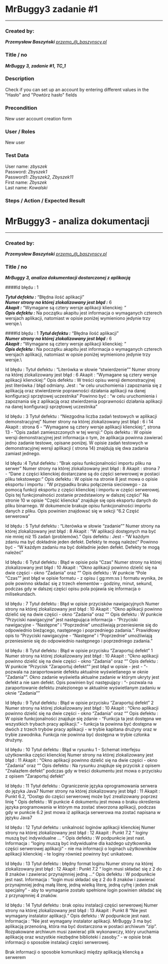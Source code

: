 # MrBuggy3 zadanie #1
****
### Created by:

***Przemysław Baszyński***
*przemo_@_baszynscy.pl*

### Title / no
***MrBuggy 3, zadanie #1, TC_1***

### Description

Check if you can set up an account by entering different values in the "Hasło" and "Powtórz hasło" fields

### Precondition

New user account creation form

### User / Roles

New user

### Test Data

User name: *zbyszek*\
Password: *Zbyszek1*\
Password1: *Zbyszek2, Zbyszek11*\
First name: *Zbyszek*\
Last name: *Kowalski*

### Steps / Action / Expected Result

# MrBuggy3 - analiza dokumentacji
****
### Created by:

***Przemysław Baszyński***
*przemo_@_baszynscy.pl*

### Title / no
***MrBuggy 3, analiza dokumentacji dostarczonej z aplikacją***


####Id błędu : 1

***Tytuł defektu :*** “Błędna ilość aplikacji”\
***Numer strony na której zlokalizowany jest błąd :*** 6\
***Akapit :*** “Wymagane są cztery wersje aplikacji klienckiej: ”\
***Opis defektu :*** Na początku akapitu jest informacja o wymaganych czterech wersjach aplikacji, natomiast w opisie poniżej wymieniono jedynie trzy wersje.\

####Id błędu : 1
***Tytuł defektu :*** “Błędna ilość aplikacji”\
***Numer strony na której zlokalizowany jest błąd :*** 6\
***Akapit :*** “Wymagane są cztery wersje aplikacji klienckiej: ”\
***Opis defektu :*** Na początku akapitu jest informacja o wymaganych czterech wersjach aplikacji, natomiast w opisie poniżej wymieniono jedynie trzy wersje.\

Id błędu :
Tytuł defektu : “Literówka w słowie “stwierdzenie””
Numer strony na której zlokalizowany jest błąd : 6
Akapit : “Wymagane są cztery wersje aplikacji klienckiej:”
Opis defektu : W treści opisu wersji demonstracyjnej jest literówka / błąd odmiany. 
Jest : “w celu uruchomienia i zapoznania się z aplikacją oraz stwierdzenie poprawności działania aplikacji na danej konfiguracji sprzętowej uczestnika”
Powinno być : “w celu uruchomienia i zapoznania się z aplikacją oraz stwierdzenia poprawności działania aplikacji na danej konfiguracji sprzętowej uczestnika”

Id błędu : 3
Tytuł defektu : “Niezgodna liczba zadań testowych w aplikacji demonstracyjnej”
Numer strony na której zlokalizowany jest błąd : 6 i 14
Akapit : strona 6 - “Wymagane są cztery wersje aplikacji klienckiej:”, strona 13 - “Opis zadań zamieszczonych w tej wersji:”
Opis defektu : W opisie wersji demonstracyjnej jest informacja o tym, że aplikacja powinna zawierać jedno zadanie testowe, opisane poniżej. W opisie zadań testowych w demonstracyjnej wersji aplikacji ( strona 14) znajdują się dwa zadania zamiast jednego.

Id błędu :4
Tytuł defektu : “Brak opisu funkcjonalności importu pliku na serwer” 
Numer strony na której zlokalizowany jest błąd : 8
Akapit : strona 7 - “Dane z części klienckiej dostarczane są do części serwerowej w postaci pliku tekstowego:”
Opis defektu : W opisie na stronie 8 jest mowa o opisie eksportu i importu : “W przypadku braku połączenia sieciowego - za pomocą funkcji eksportu z części klienckiej i importu w części serwerowej. Opis tej funkcjonalności zostanie przedstawiony w dalszej części”
Na stronie 10 w opisie “Część kliencka” znajduje się opis eksportu danych do pliku binarnego. W dokumencie brakuje opisu funkcjonalności importu danych z pliku. Opis powinien znajdować się w sekcji “6.2 Część serwerowa“




Id błędu : 5
Tytuł defektu : “Literówka w słowie “zadanie””
Numer strony na której zlokalizowany jest błąd : 8
Akapit : “W aplikacji dostępnych ma być nie mniej niż 15 zadań (problemów).”
Opis defektu : 
Jest - “W każdym zdaniu ma być dokładnie jeden defekt. Defekty te mogą należeć”
Powinno być - “W każdym zadaniu ma być dokładnie jeden defekt. Defekty te mogą należeć”

Id błędu : 6
Tytuł defektu : Błąd w opisie pola “Czas”
Numer strony na której zlokalizowany jest błąd : 10
Akapit : “Okno aplikacji powinno dzielić się na dwie części - okno “Zadania” oraz “”
Opis defektu : W punkcie “Pole “Czas”” jest błąd w opisie formatu - z opisu ( gg:mm:ss ) formatu wynika, że pole powinno składać się z trzech elementów - godziny, minut, sekund, podczas gdy w dalszej części opisu pola pojawia się informacja o milisekundach.

Id błędu : 7
Tytuł defektu : Błąd w opisie przycisków nawigacyjnych
Numer strony na której zlokalizowany jest błąd : 10
Akapit : “Okno aplikacji powinno dzielić się na dwie części - okno “Zadania” oraz “”
Opis defektu : W punkcie “Przyciski nawigacyjne” jest następująca informacja - “Przyciski nawigacyjne - “Następne” i “Poprzednie” umożliwiają przeniesienie się do odpowiednio bieżącego, następnego i poprzedniego zadania.”. Prawidłowy opis to “Przyciski nawigacyjne - “Następne” i “Poprzednie” umożliwiają przeniesienie się do odpowiednio następnego i poprzedniego zadania.”

Id błędu : 8
Tytuł defektu : Błąd w opisie przycisku “Zaraportuj defekt” 1
Numer strony na której zlokalizowany jest błąd : 10
Akapit : “Okno aplikacji powinno dzielić się na dwie części - okno “Zadania” oraz “”
Opis defektu : W punkcie “Przycisk “Zaraportuj defekt”” jest błąd w opisie - jest - “- pozwala na zaraportowanie defektu aktualnie wyświetlanego w oknie “Zadania””. Okno zadanie wyświetla aktualne zadanie w którym ukryty jest defekt a nie sam defekt. Opis powinien być następujący : “- pozwala na zaraportowanie defektu znalezionego w aktualnie wyświetlanym zadaniu w oknie “Zadania””








Id błędu : 9
Tytuł defektu : Błąd w opisie przycisku “Zaraportuj defekt” 2
Numer strony na której zlokalizowany jest błąd : 10
Akapit : “Okno aplikacji powinno dzielić się na dwie części - okno “Zadania” oraz “”
Opis defektu : W opisie funkcjonalności znajduje się zdanie - “Funkcja ta jest dostępna we wszystkich trybach pracy aplikacji.” - funkcja ta powinna być dostępna w dwóch z trzech trybów pracy aplikacji - w trybie kapitana drużyny oraz w trybie zawodnika. Funkcja nie powinna być dostępna w trybie członka drużyny.

Id błędu : 10
Tytuł defektu : Błąd w rysunku 1 - Schemat interfejsu użytkownika części klienckiej
Numer strony na której zlokalizowany jest błąd : 11
Akapit : “Okno aplikacji powinno dzielić się na dwie części - okno “Zadania” oraz “”
Opis defektu :  Na rysunku znajduje się przycisk z opisem “Znalazłem defekt” podczas gdy w treści dokumentu jest mowa o przycisku z opisem “Zaraportuj defekt”

Id błędu : 11
Tytuł defektu : Ograniczenie języka oprogramowania serwera do języka Java7
Numer strony na której zlokalizowany jest błąd : 11
Akapit : Punkt 6.2, “Dostęp do części serwerowej może być zrealizowany poprzez linię ”
Opis defektu : W punkcie 4 dokumentu jest mowa o braku określenia języka programowania w którym ma zostać stworzona aplikacji, podczas gdy w punkcie 6.2 jest mowa iż aplikacja serwerowa ma zostać napisana w języku Java7

Id błędu : 12
Tytuł defektu : unikalność loginów aplikacji klienckiej
Numer strony na której zlokalizowany jest błąd : 12
Akapit : Punkt 7.2 “ loginy muszą być indywidualne … “
Opis defektu : W podpunkcie jest nast. Informacja : “loginy muszą być indywidualne dla każdego użytkownika części serwerowej aplikacji” - nie ma informacji o loginach użytkowników aplikacji klienckiej - te loginy również powinny być unikatowe.

Id błędu : 13
Tytuł defektu : błędny format loginu
Numer strony na której zlokalizowany jest błąd : 12
Akapit : Punkt 7.2 “ login musi składać się z 2 do 8 znaków i zawierać przynajmniej jedną ...“
Opis defektu : W podpunkcie jest nast. Informacja : “login musi składać się z 2 do 8 znaków i zawierać przynajmniej jedną małą literę, jedną wielką literę, jedną cyfrę i jeden znak specjalny” - aby to wymaganie zostało spełnione login powinien składać się z przynajmniej 4 znaków.




Id błędu : 14
Tytuł defektu : brak opisu instalacji części serwerowej
Numer strony na której zlokalizowany jest błąd : 13
Akapit : Punkt 8 “Nie jest wymagany instalator aplikacji.“
Opis defektu : W podpunkcie jest nast. Informacja : “Nie jest wymagany instalator aplikacji. MrBuggy 3 ma być aplikacją przenośną, która ma być dostarczona w postaci archiwum “zip”. Rozpakowane archiwum musi zawierać plik wykonawczy, który uruchamia aplikację oraz wszystkie niezbędne biblioteki i zasoby.” - w opisie brak informacji o sposobie instalacji części serwerowej.

Brak informacji o sposobie komunikacji między aplikacją kliencką a serwerem
